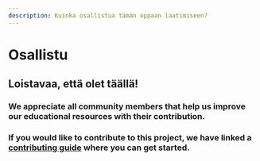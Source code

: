 ```yaml
---
description: Kuinka osallistua tämän oppaan laatimiseen?
---
```


# Osallistu

## Loistavaa, että olet täällä!

### We appreciate all community members that help us improve our educational resources with their contribution.

### If you would like to contribute to this project, we have linked a [contributing guide](untitled-1/) where you can get started.

